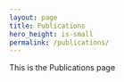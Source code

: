```yaml
---
layout: page
title: Publications
hero_height: is-small
permalink: /publications/
---
```


This is the Publications page
